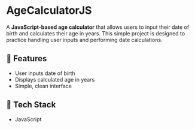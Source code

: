# AgeCalculatorJS

A **JavaScript-based age calculator** that allows users to input their date of birth and calculates their age in years. This simple project is designed to practice handling user inputs and performing date calculations.

## 🚀 Features

- User inputs date of birth
- Displays calculated age in years
- Simple, clean interface

## 🔧 Tech Stack

- JavaScript
